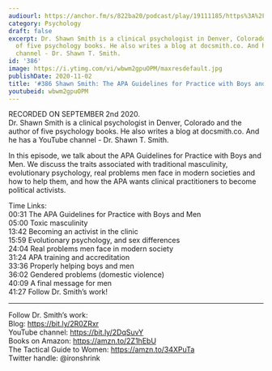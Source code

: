 ```yaml
---
audiourl: https://anchor.fm/s/822ba20/podcast/play/19111185/https%3A%2F%2Fd3ctxlq1ktw2nl.cloudfront.net%2Fstaging%2F2020-8-5%2Ff29b1f21-60f6-72b3-b070-4a6fdd61176b.m4a
category: Psychology
draft: false
excerpt: Dr. Shawn Smith is a clinical psychologist in Denver, Colorado and the author
  of five psychology books. He also writes a blog at docsmith.co. And he has a YouTube
  channel - Dr. Shawn T. Smith.
id: '386'
image: https://i.ytimg.com/vi/wbwm2gpuOPM/maxresdefault.jpg
publishDate: 2020-11-02
title: '#386 Shawn Smith: The APA Guidelines for Practice with Boys and Men'
youtubeid: wbwm2gpuOPM
---
```

<div class="timelinks">

RECORDED ON SEPTEMBER 2nd 2020.  
Dr. Shawn Smith is a clinical psychologist in Denver, Colorado and the author of five psychology books. He also writes a blog at docsmith.co. And he has a YouTube channel - Dr. Shawn T. Smith.

In this episode, we talk about the APA Guidelines for Practice with Boys and Men. We discuss the traits associated with traditional masculinity, evolutionary psychology, real problems men face in modern societies and how to help them, and how the APA wants clinical practitioners to become political activists.

Time Links:  
<time>00:31</time> The APA Guidelines for Practice with Boys and Men  
<time>05:00</time> Toxic masculinity  
<time>13:42</time> Becoming an activist in the clinic  
<time>15:59</time> Evolutionary psychology, and sex differences  
<time>24:04</time> Real problems men face in modern society  
<time>31:24</time> APA training and accreditation  
<time>33:36</time> Properly helping boys and men  
<time>36:02</time> Gendered problems (domestic violence)  
<time>40:09</time> A final message for men  
<time>41:27</time> Follow Dr. Smith’s work!

---

Follow Dr. Smith’s work:  
Blog: https://bit.ly/2R0ZRxr  
YouTube channel: https://bit.ly/2DqSuvY  
Books on Amazon: https://amzn.to/2Z1hEbU  
The Tactical Guide to Women: https://amzn.to/34XPuTa  
Twitter handle: @ironshrink
</div>

